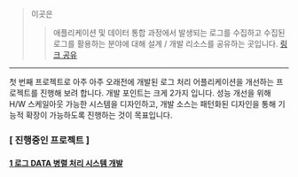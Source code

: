> 이곳은 
>> 애플리케이션 및 데이터 통합 과정에서 발생되는 로그를 수집하고 
>> 수집된 로그를 활용하는 분야에 대해 설계 / 개발 리소스를 공유하는 곳입니다.
>> [ 링크 공유 ](https://github.com/mocomsysdev/how-to-handle-tracking)
---

첫 번째 프로젝트로 아주 아주 오래전에 개발된 로그 처리 어플리케이션을 개선하는 프로젝트를 진행해 보려 합니다.
개발 포인트는 크게 2가지 입니다. 성능 개선을 위해 H/W 스케일아웃 가능한 시스템을 디자인하고, 
개발 소스는 패턴화된 디자인을 통해 기능적 확장이 가능하도록 진행하는 것이 목표입니다.

### [ 진행중인 프로젝트 ]
#### [ 1 로그 DATA 병렬 처리 시스템 개발](./project01/P01-프로젝트.md)